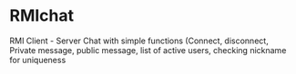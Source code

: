 # RMIchat

RMI Client - Server Chat with simple functions (Connect, disconnect, Private message, public message, list of active users, checking nickname for uniqueness 
